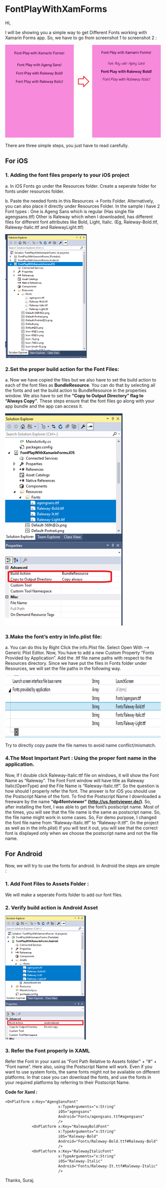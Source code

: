 # FontPlayWithXamForms
Hi,

I will be showing you a simple way to get Different Fonts working with Xamarin Forms app.
So, we have to go from screenshot 1 to screenshot 2 : 

<img src="https://github.com/SurajB-2601/FontPlayWithXamForms/blob/master/screenshots/FontPlay20.png" height="300" /> 

There are three simple steps, you just have to read carefully.

## For iOS
### 1. Adding the font files properly to your iOS project

  a. In iOS Fonts go under the Resources folder. Create a seperate folder for fonts under resources folder.
  
  b. Paste the needed fonts in this Resources -> Fonts Folder. Alternatively, you can also place it 
     directly under Resources Folder.
   In the sample i have 2 Font types : 
   One is Ageng Sans which is regular (Has single file agengsans.ttf)
   Other is Raleway which when I downloaded, has different files for different font attributes like
   Bold, Light, Italic.
   (Eg, Raleway-Bold.ttf, Raleway-Italic.ttf and RalewayLight.ttf)
     
<img src="https://github.com/SurajB-2601/FontPlayWithXamForms/blob/master/screenshots/FontPlay1.png" height="400" />  
     

### 2.Set the proper build action for the Font Files: 

  a. Now we have copied the files but we also have to set the build action to each of the font files as
  **BundleResource**. You can do that by      selecting all the fonts and set the build action to BundleResource
  in the properties window.
     We also have to set the __“Copy to Output Directory” flag to “Always Copy”__.
    These steps ensure that the font files go along with your app bundle and the app can access it.
    
<img src="https://github.com/SurajB-2601/FontPlayWithXamForms/blob/master/screenshots/FontPlay5.png" />  
    
### 3.Make the font’s entry in Info.plist file: 

  a. You can do this by Right Click the info.Plist file. Select Open With --> Generic Plist Editor. 
  Now, You have to add a new Custom Property “Fonts Provided by Application”. 
  Add the .ttf file name paths with respect to the Resources directory. Since we have put the 
  files in Fonts folder under Resources, we will set the file paths in the following way.
  
<img src="https://github.com/SurajB-2601/FontPlayWithXamForms/blob/master/screenshots/FontPlay3.png" height="200" />  
   
  Try to directly copy paste the file names to avoid name conflict/mismatch.
  
  ### 4.The Most Important Part : Using the proper font name in the application.
  
  Now, If I double click Raleway-Italic.ttf file on windows, it will show the Font Name as “Raleway”. The Font Font window will have title as Raleway Italic(OpenType) and the File Name is “Raleway-Italic.ttf”. So the question is how should I properly refer the font.
The answer is for iOS you should use the Postscript Name of the font. To find the Postscript Name I downloaded a freeware by the name __“dp4fontviewer” (http://us.fontviewer.de/)__. So, after installing the font, I was able to get the font’s postscript name. 
Most of the times, you will see that the file name is the same as postscript name. So, the file name might work in some cases. So, For demo purpose, I changed the font file name from “Raleway-Italic.ttf” to “Raleway-It.ttf”. (In the project as well as in the info.plist)
If you will test it out, you will see that the correct font is displayed only when we choose the postscript name and not the file name.
  
  
## For Android

Now, we will try to use the fonts for android. In Android the steps are simple :

### 1. Add Font Files to Assets Folder :
We will make a seperate Fonts folder to add our font files.

### 2. Verify build action is Android Asset

 <img src="https://github.com/SurajB-2601/FontPlayWithXamForms/blob/master/screenshots/FontPlay4.png" height="400" />  
 
 ### 3. Refer the Font properly in XAML
 
 Refer the Font in your xaml as “Font Path Relative to Assets folder” + “#” + “Font name”. Here also, using the Postscript Name will work.
 Even if you want to use system fonts, the same fonts might not be available on different platforms. In that case you can download the fonts, and use the fonts in your required platforms by referring to their Postscript Name.


__Code for Xaml :__

```
<OnPlatform x:Key="AgengSansFont" 
                        x:TypeArguments="x:String" 
                        iOS="agengsans" 
                        Android="Fonts/agengsans.ttf#agengsans"
                        />
            <OnPlatform x:Key="RalewayBoldFont" 
                        x:TypeArguments="x:String" 
                        iOS="Raleway-Bold" 
                        Android="Fonts/Raleway-Bold.ttf#Raleway-Bold"
                        />
            <OnPlatform x:Key="RalewayItalicFont" 
                        x:TypeArguments="x:String" 
                        iOS="Raleway-Italic" 
                        Android="Fonts/Raleway-It.ttf#Raleway-Italic"
                        /> 
  ```
  
  Thanks,
  Suraj.

